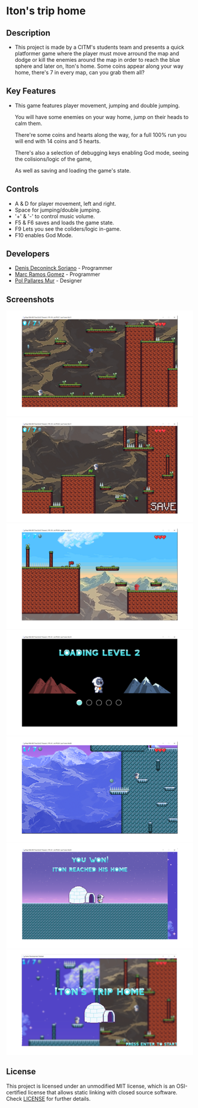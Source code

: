 # Iton's trip home

## Description

 - This project is made by a CITM's students team and presents a quick platformer game where the player must move arround the map and dodge or kill the enemies around the map 
 in order to reach the blue sphere and later on, Iton's home. Some coins appear along your way home, there's 7 in every map, can you grab them all?

## Key Features

 - This game features player movement, jumping and double jumping.
 
   You will have some enemies on your way home, jump on their heads to calm them.
   
   There're some coins and hearts along the way, for a full 100% run you will end with 14 coins and 5 hearts. 
 
   There's also a selection of debugging keys enabling God mode, seeing the colisions/logic of the game,
   
   As well as saving and loading the game's state.
 
## Controls

 - A & D for player movement, left and right.
 - Space for jumping/double jumping.
 - '+' & '-' to control music volume.
 - F5 & F6 saves and loads the game state.
 - F9 Lets you see the coliders/logic in-game.
 - F10 enables God Mode.
 

## Developers

 - [Denis Deconinck Soriano](https://github.com/Denisdrk6) - Programmer
 - [Marc Ramos Gomez](https://github.com/Ramsubito) - Programmer
 - [Pol Pallares Mur](https://github.com/Zeta115) - Designer
 
## Screenshots
![Screenshot1](https://github.com/Denisdrk6/PlatformerGame/blob/master/Screenshots/Screenshot1.png)
![Screenshot2](https://github.com/Denisdrk6/PlatformerGame/blob/master/Screenshots/Screenshot2.png)
![Screenshot3](https://github.com/Denisdrk6/PlatformerGame/blob/master/Screenshots/Screenshot3.png)
![Screenshot4](https://github.com/Denisdrk6/PlatformerGame/blob/master/Screenshots/Screenshot4.png)
![Screenshot5](https://github.com/Denisdrk6/PlatformerGame/blob/master/Screenshots/Screenshot5.png)
![Screenshot6](https://github.com/Denisdrk6/PlatformerGame/blob/master/Screenshots/Screenshot6.png)
![Screenshot7](https://github.com/Denisdrk6/PlatformerGame/blob/master/Screenshots/Screenshot7.png)
## License

This project is licensed under an unmodified MIT license, which is an OSI-certified license that allows static linking with closed source software. Check [LICENSE](LICENSE) for further details.
